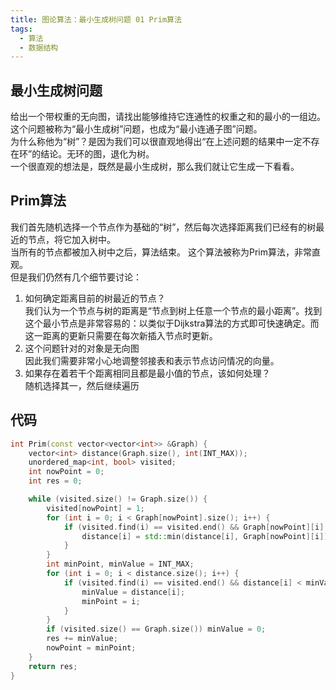 ```yaml
---
title: 图论算法：最小生成树问题 01 Prim算法
tags: 
  - 算法
  - 数据结构
---
```


## 最小生成树问题

给出一个带权重的无向图，请找出能够维持它连通性的权重之和的最小的一组边。  
这个问题被称为“最小生成树”问题，也成为“最小连通子图”问题。  
为什么称他为“树”？是因为我们可以很直观地得出“在上述问题的结果中一定不存在环”的结论。无环的图，退化为树。  
一个很直观的想法是，既然是最小生成树，那么我们就让它生成一下看看。  

## Prim算法

我们首先随机选择一个节点作为基础的“树”，然后每次选择距离我们已经有的树最近的节点，将它加入树中。  
当所有的节点都被加入树中之后，算法结束。 
这个算法被称为Prim算法，非常直观。  
但是我们仍然有几个细节要讨论：  

1. 如何确定距离目前的树最近的节点？  
   我们认为一个节点与树的距离是“节点到树上任意一个节点的最小距离”。找到这个最小节点是非常容易的：以类似于Dijkstra算法的方式即可快速确定。而这一距离的更新只需要在每次新插入节点时更新。
2. 这个问题针对的对象是无向图  
   因此我们需要非常小心地调整邻接表和表示节点访问情况的向量。
3. 如果存在着若干个距离相同且都是最小值的节点，该如何处理？  
   随机选择其一，然后继续遍历

## 代码

```cpp
int Prim(const vector<vector<int>> &Graph) {
    vector<int> distance(Graph.size(), int(INT_MAX));
    unordered_map<int, bool> visited;
    int nowPoint = 0;
    int res = 0;

    while (visited.size() != Graph.size()) {
        visited[nowPoint] = 1;
        for (int i = 0; i < Graph[nowPoint].size(); i++) {
            if (visited.find(i) == visited.end() && Graph[nowPoint][i] != 0) {
                distance[i] = std::min(distance[i], Graph[nowPoint][i]);
            }
        }
        int minPoint, minValue = INT_MAX;
        for (int i = 0; i < distance.size(); i++) {
            if (visited.find(i) == visited.end() && distance[i] < minValue) {
                minValue = distance[i];
                minPoint = i;
            }
        }
        if (visited.size() == Graph.size()) minValue = 0;
        res += minValue;
        nowPoint = minPoint;
    }
    return res;
}
```